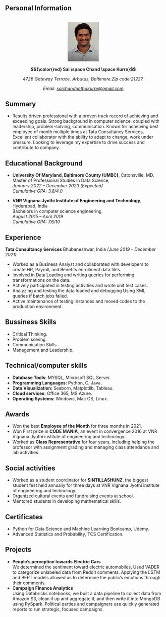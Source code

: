 ## Personal Information ##
<div style="display: flex; align-items: center;">
  </div>
  <div style="flex: 1;">
    <p align="center">
    <img src="SaiChand.jpg" alt="Sai Chand Kurre" width="100">
    </p>
</div>   

**$${\color{red} Sai \space Chand \space Kurre}$$**
_<p align ="center"> 4726 Gateway Terrace, Arbutus, Baltimore.Zip code:21227. </p>_ 
_<p align ="center"> Email: saichandnethakurre@gmail.com </p>_



## Summary ##
- Results driven professional with a proven track record of achieving and exceeding goals. Strong background in computer science, coupled with leadership, problem-solving, communication. Known for acheiving best employee of month multiple times at Tata Consultancy Services. Excellent collaborator with the ability to adapt to change, work under pressure. Looking to leverage my expertise to drive success and contribute to company.

## Educational Background ##
- **University Of Maryland, Baltimore County (UMBC)**, Catonsville, MD.         
Master of Professional Studies in Data Science,    
_January 2022 – December 2023 [Expected]    
Cumulative GPA: 3.8/4.0_     

- **VNR Vignana Jyothi Institute of Engineering and Technology**, Hyderabad, India    
Bachelors in computer science engineering,    
_August 2015 – April 2019_     	   
_Cumulative GPA: 7.6/10_

## Experience ##
**Tata Consultancy Services** Bhubaneshwar, India  _(June 2019 – December 2021)_
-	Worked as a Business Analyst and collaborated with developers to create HR, Payroll, and Benefits enrollment data files. 
-	Involved in Data Loading and writing queries for performing transformations on the data.
-	Actively participated in testing activities and wrote unit test cases.
-	Analyzing and testing the data loaded and debugging Using XML queries if batch jobs failed.
-	Active maintenance of testing instances and moved codes to the production environment.

## Bussiness Skills ##
- Critical Thinking.
- Problem solving.
- Communication Skills.
- Management and Leadership.

## Technical/computer skills ##
-	**Database Tools:** MYSQL, Microsoft SQL Server.
-	**Programming Languages:** Python, C, Java.
-	**Data Visualization:** Seaborn, Matplotlib, Tableau.
-	**Cloud services:** Office 365, MS Azure.
-	**Operating Systems:** Windows, Mac OS, Linux.

## Awards ##
- 	Won the best **Employee of the Month** for three months in 2021.
-	Won First prize in **CODE MANIA**, an event in convergence 2016 at VNR Vignana Jyothi institute of engineering and technology. 
-	Worked as **Class Representative** for four years, including helping the professor with assignment grading and managing class attendance and lab activities.

## Social activities ##
-	Worked as a student coordinator for **SINTILLASHUNZ**, the biggest student fest held annually for three days at VNR Vignana Jyothi institute of engineering and technology.
-	Organized cultural events and fundraising events at school.
-	Mentored students in developing mathematical skills.

## Certificates ##
-	Python for Data Science and Machine Learning Bootcamp, Udemy.
-	Advanced Statistics and Probability, TCS Certification.

## Projects ##
-	**People’s perception towards Electric Cars** <br>
We determined the sentiment toward electric automobiles, Used VADER to categorize unlabeled data from Reddit comments. Applying the LSTM and BERT models allowed us to determine the public’s emotions through their comments.
-	**Campaign Finance Analytics**  <br>
  Using Databricks notebooks, we built a data pipeline to collect data from Amazon S3, clean it up and aggregate it, and then write it into MongoDB using PySpark. Political parties and campaigners use quickly generated reports to run strategic, focused campaigns.
